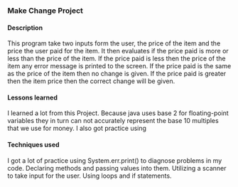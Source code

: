 ### Make Change Project

#### Description
This program take two inputs form the user, the price of the item and the price the user paid for the item. It then evaluates if the price paid is more or less than the price of the item. If the price paid is less then the price of the item any error message is printed to the screen. If the price paid is the same as the price of the item then no change is given. If the price paid is greater then the item price then the correct change will be given.

#### Lessons learned
I learned a lot from this Project. Because java uses base 2 for floating-point variables they in turn can not accurately represent the base 10 multiples that we use for money. I also got practice using

#### Techniques used
I got a lot of practice using System.err.print() to diagnose problems in my code. Declaring methods and passing values into them. Utilizing a scanner to take input for the user. Using loops and if statements.
